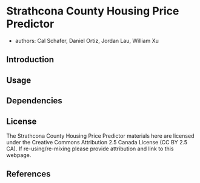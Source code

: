 # Strathcona County Housing Price Predictor
* authors: Cal Schafer, Daniel Ortiz, Jordan Lau, William Xu

## Introduction

## Usage

## Dependencies

## License
The Strathcona County Housing Price Predictor materials here are licensed under the Creative Commons Attribution 2.5 Canada License (CC BY 2.5 CA). If re-using/re-mixing please provide attribution and link to this webpage.

## References
